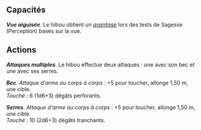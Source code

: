 ## Capacités
_**Vue aiguisée**_. Le hibou obtient un [_avantage_](/utiliser-les-caracteristiques/#avantage-et-desavantage) lors des tests de Sagesse (Perception) basés sur la vue.

## Actions
_**Attaques multiples**_. Le hibou effectue deux attaques : une avec son bec et une avec ses serres.

_**Bec**_. _Attaque d'arme au corps à corps_ : +5 pour toucher, allonge 1,50 m, une cible.  
_Touché_ : 6 (1d6+3) dégâts perforants.

_**Serres**_. _Attaque d'arme au corps à corps_ : +5 pour toucher, allonge 1,50 m, une cible.  
_Touché_ : 10 (2d6+3) dégâts tranchants.
